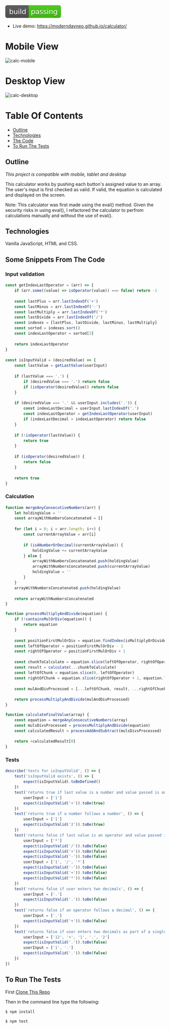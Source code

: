 <img src="./media/shield.svg">

* Live demo: https://moderndayneo.github.io/calculator/ 

# Mobile View
![calc-mobile](https://user-images.githubusercontent.com/57966028/81932134-30f99800-95e3-11ea-8e98-2799f3ac14a1.gif)

# Desktop View
![calc-desktop](https://user-images.githubusercontent.com/57966028/81932556-e1679c00-95e3-11ea-84b2-4f9eec2a2cfb.gif)

# Table Of Contents
* [Outline](#outline)
* [Technologies](#technologies)
* [The Code](#some-snippets-from-the-code)
* [To Run The Tests](#to-run-the-tests)

## Outline
*This project is compatible with mobile, tablet and desktop*

This calculator works by pushing each button's assigned value to an array. The user's input is first checked as valid. If valid, the equation is calculated and displayed on the screen.

Note: This calculator was first made using the eval() method. Given the security risks in using eval(), I refactored the calculator to perfrom calculations manually and without the use of eval().

## Technologies
Vanilla JavaScript, HTML and CSS.

## Some Snippets From The Code

### Input validation
```js
const getIndexLastOperator = (arr) => {
    if (arr.some((value) => isOperator(value)) === false) return -1

    const lastPlus = arr.lastIndexOf('+')
    const lastMinus = arr.lastIndexOf('-')
    const lastMultiply = arr.lastIndexOf('*')
    const lastDivide = arr.lastIndexOf('/')
    const indexes = [lastPlus, lastDivide, lastMinus, lastMultiply]
    const sorted = indexes.sort()
    const indexLastOperator = sorted[3]

    return indexLastOperator
}

const isInputValid = (desiredValue) => {
    const lastValue = getLastValue(userInput)

    if (lastValue === '.') {
        if (desiredValue === '.') return false
        if (isOperator(desiredValue)) return false
    }

    if (desiredValue === '.' && userInput.includes('.')) {
        const indexLastDecimal = userInput.lastIndexOf('.')
        const indexLastOperator = getIndexLastOperator(userInput)
        if (indexLastDecimal > indexLastOperator) return false
    }

    if (!isOperator(lastValue)) {
        return true
    }

    if (isOperator(desiredValue)) {
        return false
    }

    return true
}
```
### Calculation

```js
function mergeAnyConsecutiveNumbers(arr) {
    let holdingValue = ''
    const arrayWithNumbersConcatenated = []

    for (let i = 0; i < arr.length; i++) {
        const currentArrayValue = arr[i]

        if (isANumberOrDecimal(currentArrayValue)) {
            holdingValue += currentArrayValue
        } else {
            arrayWithNumbersConcatenated.push(holdingValue)
            arrayWithNumbersConcatenated.push(currentArrayValue)
            holdingValue = ''
        }
    }
    arrayWithNumbersConcatenated.push(holdingValue)

    return arrayWithNumbersConcatenated
}
```

```js
function processMultiplyAndDivide(equation) {
    if (!containsMulOrDiv(equation)) {
        return equation
    }

    const positionFirstMulOrDiv = equation.findIndex(isMultiplyOrDivide)
    const leftOfOperator = positionFirstMulOrDiv - 1
    const rightOfOperator = positionFirstMulOrDiv + 1

    const chunkToCalculate = equation.slice(leftOfOperator, rightOfOperator + 1)
    const result = calculate(...chunkToCalculate)
    const leftOfChunk = equation.slice(0, leftOfOperator)
    const rightOfChunk = equation.slice(rightOfOperator + 1, equation.length)

    const mulAndDivProcessed = [...leftOfChunk, result, ...rightOfChunk]

    return processMultiplyAndDivide(mulAndDivProcessed)
}
```

```js
function calculateFinalValue(array) {
    const equation = mergeAnyConsecutiveNumbers(array)
    const mulsDivsProcessed = processMultiplyAndDivide(equation)
    const calculatedResult = processAddAndSubtract(mulsDivsProcessed)

    return +calculatedResult[0]
}
```
### Tests

```test.js
describe('tests for isInputValid', () => {
    test('isInputValid exists', () => {
        expect(isInputValid).toBeDefined()
    })
    test('returns true if last value is a number and value passed is an operator', () => {
        userInput = ['1']
        expect(isInputValid('+')).toBe(true)
    })
    test('returns true if a number follows a number', () => {
        userInput = ['1']
        expect(isInputValid('2')).toBe(true)
    })
    test('returns false if last value is an operator and value passed is an operator', () => {
        userInput = ['*']
        expect(isInputValid('/')).toBe(false)
        expect(isInputValid('+')).toBe(false)
        expect(isInputValid('-')).toBe(false)
        userInput = ['1', '/', '*']
        expect(isInputValid('-')).toBe(false)
        expect(isInputValid('+')).toBe(false)
        expect(isInputValid('*')).toBe(false)
    })
    test('returns false if user enters two decimals', () => {
        userInput = ['.']
        expect(isInputValid('.')).toBe(false)
    })
    test('returns false if an operator follows a decimal', () => {
        userInput = ['.']
        expect(isInputValid('+')).toBe(false)
    })
    test('returns false if user enters two decimals as part of a single value', () => {
        userInput = ['12', '+', '1', '.', '2']
        expect(isInputValid('.')).toBe(false)
        userInput = ['1', '.']
        expect(isInputValid('.')).toBe(false)
    })
})
```
## To Run The Tests
First <a href="https://github.com/moderndayNeo/calculator/archive/master.zip
">Clone This Repo</a>

Then in the command line type the following:

```
$ npm install
```
```
$ npm test
```
